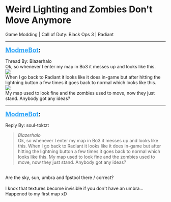 # Weird Lighting and Zombies Don't Move Anymore
Game Modding | Call of Duty: Black Ops 3 | Radiant

---
<strong style="font-size: 1.4em;"><span style="text-decoration: underline;text-decoration-color: #34a7f9;"><span style="color:#34a7f9;">ModmeBot</span></span>:</strong>

<p>Thread By: Blazerhalo<br />Ok, so whenever I enter my map in Bo3 it messes up and looks like this. <br /><img style="max-width: 500px;" src="http://i.imgur.com/TTJxEj9.jpg"><br />When I go back to Radiant it looks like it does in-game but after hitting the lightning button a few times it goes back to normal which looks like this.<br /><img style="max-width: 500px;" src="http://i.imgur.com/dJZOzgu.jpg"><br />My map used to look fine and the zombies used to move, now they just stand. Anybody got any ideas?</p>

---
<strong style="font-size: 1.4em;"><span style="text-decoration: underline;text-decoration-color: #34a7f9;"><span style="color:#34a7f9;">ModmeBot</span></span>:</strong>

<p>Reply By: soul-toktzt<br /><blockquote><em>Blazerhalo</em><br />Ok, so whenever I enter my map in Bo3 it messes up and looks like this.  When I go back to Radiant it looks like it does in-game but after hitting the lightning button a few times it goes back to normal which looks like this. My map used to look fine and the zombies used to move, now they just stand. Anybody got any ideas?</blockquote><br /> Are the sky, sun, umbra and fpstool there / correct?<br /> <br />I knox that textures become invisible if you don&#39;t have an umbra... Happened to my first map xD</p>

